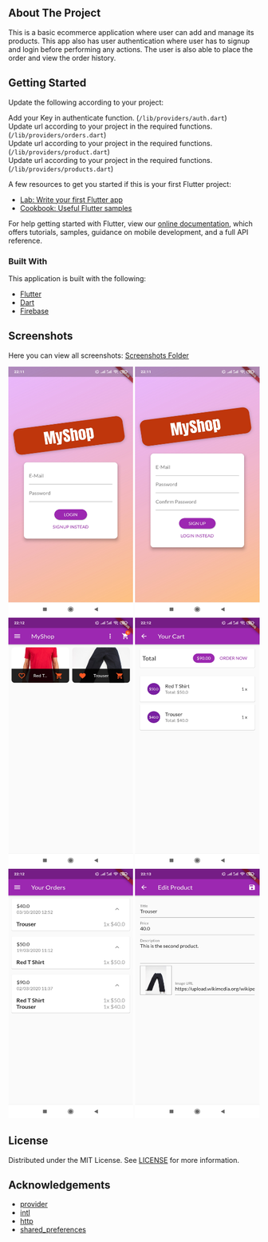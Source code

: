 <!-- ABOUT THE PROJECT -->
## About The Project
This is a basic ecommerce application where user can add and manage its products. This app also has user authentication where user has to signup and login before performing any actions. The user is also able to place the order and view the order history.

<!-- GETTING STARTED -->
## Getting Started
Update the following according to your project:

Add your Key in authenticate function. (`/lib/providers/auth.dart`) <br/>
Update url according to your project in the required functions. (`/lib/providers/orders.dart`) <br/>
Update url according to your project in the required functions. (`/lib/providers/product.dart`) <br/>
Update url according to your project in the required functions. (`/lib/providers/products.dart`) <br/>

A few resources to get you started if this is your first Flutter project:

- [Lab: Write your first Flutter app](https://flutter.dev/docs/get-started/codelab)
- [Cookbook: Useful Flutter samples](https://flutter.dev/docs/cookbook)

For help getting started with Flutter, view our
[online documentation](https://flutter.dev/docs), which offers tutorials,
samples, guidance on mobile development, and a full API reference.


### Built With
This application is built with the following:
* [Flutter](https://flutter.dev/)
* [Dart](https://dart.dev/)
* [Firebase](https://firebase.google.com/)

<!-- SCREENSHOTS -->
## Screenshots
Here you can view all screenshots: [Screenshots Folder](https://github.com/UmarNawaz33/Shop-App/tree/main/screenshots)
<p align="center">
  <img src="https://github.com/UmarNawaz33/Shop-App/blob/main/screenshots/login-screen.jpg" width="250" height="500">
  <img src="https://github.com/UmarNawaz33/Shop-App/blob/main/screenshots/signup-screen.jpg" width="250" height="500">
  <img src="https://github.com/UmarNawaz33/Shop-App/blob/main/screenshots/main-screen.jpg" width="250" height="500">
  <img src="https://github.com/UmarNawaz33/Shop-App/blob/main/screenshots/cart-screen.jpg" width="250" height="500">
  <img src="https://github.com/UmarNawaz33/Shop-App/blob/main/screenshots/orders-screen.jpg" width="250" height="500">
  <img src="https://github.com/UmarNawaz33/Shop-App/blob/main/screenshots/edit-product-screen.jpg" width="250" height="500">
</p>


<!-- LICENSE -->
## License

Distributed under the MIT License. See [LICENSE](https://github.com/UmarNawaz33/Shop-App/blob/main/LICENSE) for more information.

<!-- ACKNOWLEDGEMENTS -->
## Acknowledgements
* [provider](https://pub.dev/packages/provider)
* [intl](https://pub.dev/packages/intl)
* [http](https://pub.dev/packages/http)
* [shared_preferences](https://pub.dev/packages/shared_preferences)

